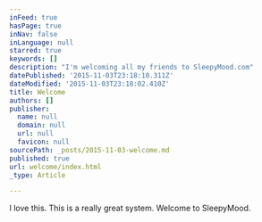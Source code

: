 ```yaml
---
inFeed: true
hasPage: true
inNav: false
inLanguage: null
starred: true
keywords: []
description: "I'm welcoming all my friends to SleepyMood.com"
datePublished: '2015-11-03T23:18:10.311Z'
dateModified: '2015-11-03T23:18:02.410Z'
title: Welcome
authors: []
publisher:
  name: null
  domain: null
  url: null
  favicon: null
sourcePath: _posts/2015-11-03-welcome.md
published: true
url: welcome/index.html
_type: Article

---
```

I love this. This is a really great system. Welcome to SleepyMood.